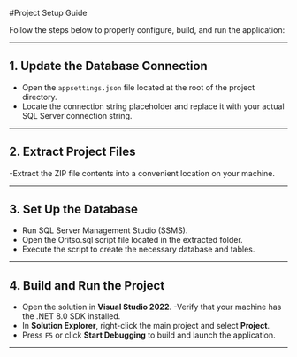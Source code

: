 #Project Setup Guide

Follow the steps below to properly configure, build, and run the application:

---

## 1. Update the Database Connection

- Open the `appsettings.json` file located at the root of the project directory.
- Locate the connection string placeholder and replace it with your actual SQL Server connection string.

---

## 2. Extract Project Files

-Extract the ZIP file contents into a convenient location on your machine.

---

## 3. Set Up the Database

- Run SQL Server Management Studio (SSMS).
- Open the Oritso.sql script file located in the extracted folder.
- Execute the script to create the necessary database and tables.

---

## 4. Build and Run the Project

- Open the solution in **Visual Studio 2022**.
-Verify that your machine has the .NET 8.0 SDK installed.
- In **Solution Explorer**, right-click the main project and select **Project**.
- Press `F5` or click **Start Debugging** to build and launch the application.

---

